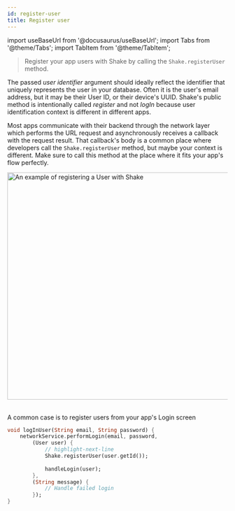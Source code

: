 ```yaml
---
id: register-user
title: Register user
---
```

import useBaseUrl from '@docusaurus/useBaseUrl';
import Tabs from '@theme/Tabs';
import TabItem from '@theme/TabItem';

>Register your app users with Shake by calling the `Shake.registerUser` method.

The passed _user identifier_ argument should ideally reflect the identifier that uniquely represents the user in your database.
Often it is the user's email address, but it may be their User ID, or their device's UUID.
Shake's public method is intentionally
called _register_ and not _logIn_ because user identification context is different in different apps.

Most apps communicate with their backend through the network layer
which performs the URL request and asynchronously receives a callback with the request result.
That callback's body is a common place where developers call the `Shake.registerUser` method,
but maybe your context is different.
Make sure to call this method at the place where it fits your app's flow perfectly.

<table class="media-container mt-50">
<img
  alt="An example of registering a User with Shake"
  width="520"
  src={useBaseUrl('screens/register-user-flow.svg')}
/>
</table>
<p class="p2 center-align mb-50">A common case is to register users from your app's Login screen</p>

```dart title="main.dart"
void logInUser(String email, String password) {
    networkService.performLogin(email, password,
        (User user) {
            // highlight-next-line
            Shake.registerUser(user.getId());
            
            handleLogin(user);   
        }, 
        (String message) {
            // Handle failed login   
        });
}
```
